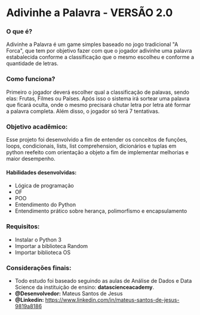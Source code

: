 # Adivinhe a Palavra - VERSÃO 2.0
### O que é?
Adivinhe a Palavra é um game simples baseado no jogo tradicional "A Forca", que tem por objetivo fazer com que o jogador adivinhe uma palavra estabalecida conforme a classificação que o mesmo escolheu e conforme a quantidade de letras.

### Como funciona?
Primeiro o jogador deverá escolher qual a classificação de palavas, sendo elas: Frutas, Filmes ou Países. Após isso o sistema irá sortear uma palavra que ficará oculta, onde o mesmo precisará chutar letra por letra até formar a palavra completa. Além disso, o jogador só terá 7 tentativas.

### Objetivo acadêmico:
Esse projeto foi desenvolvido a fim de entender os conceitos de funções, loops, condicionais, lists, list comprehension, dicionários e tuplas em python reefeito com orientação a objeto a fim de implementar melhorias e maior desempenho.

#### Habilidades desenvolvidas:
- Lógica de programação
- OF
- POO
- Entendimento do Python
- Entendimento prático sobre herança, polimorfismo e encapsulamento

### Requisitos:
- Instalar o Python 3
- Importar a biblioteca Random
- Importar biblioteca OS

### Considerações finais:
- Todo estudo foi baseado seguindo as aulas de Análise de Dados e Data Science da instituição de ensino: **datascienceacademy**.
- **@Desenvolvedor:** Mateus Santos de Jesus
- **@Linkedin:**  https://www.linkedin.com/in/mateus-santos-de-jesus-9819a8186


